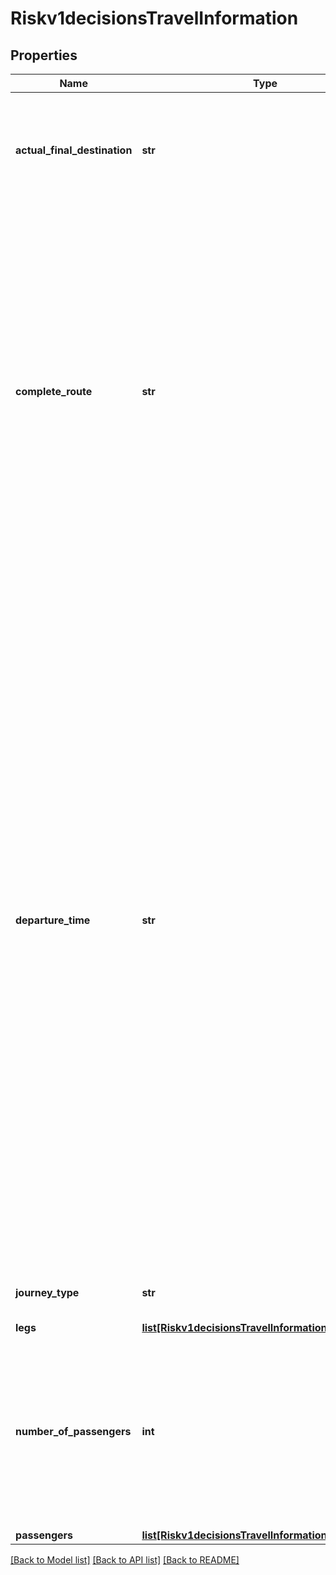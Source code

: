 # Riskv1decisionsTravelInformation

## Properties
Name | Type | Description | Notes
------------ | ------------- | ------------- | -------------
**actual_final_destination** | **str** | IATA Code for the actual final destination that the customer intends to travel to. It should be a destination on the completeRoute.  | [optional] 
**complete_route** | **str** | Concatenation of individual travel legs in the format ORIG1-DEST1[:ORIG2-DEST2...:ORIGn-DESTn], for example, SFO-JFK:JFK-LHR:LHR-CDG. For airport codes, see the IATA Airline and Airport Code Search. Note In your request, send either the complete route or the individual legs (_leg#_orig and _leg#_dest). If you send all the fields, the value of _complete_route takes precedence over that of the _leg# fields.  | [optional] 
**departure_time** | **str** | Departure date and time of the first leg of the trip. Use one of the following formats:   - yyyy-MM-dd HH:mm z   - yyyy-MM-dd hh:mm a z   - yyyy-MM-dd hh:mma z   HH &#x3D; hour in 24-hour format   hh &#x3D; hour in 12-hour format   a &#x3D; am or pm (case insensitive)   z &#x3D; time zone of the departing flight, for example: If the   airline is based in city A, but the flight departs from city   B, z is the time zone of city B at the time of departure. Important For travel information, use GMT instead of UTC, or use the local time zone. Examples 2011-03-20 11:30 PM PDT 2011-03-20 11:30pm GMT 2011-03-20 11:30pm GMT-05:00 Eastern Standard Time: GMT-05:00 or EST Note When specifying an offset from GMT, the format must be exactly as specified in the example. Insert no spaces between the time zone and the offset.  | [optional] 
**journey_type** | **str** | Type of travel, for example one way or round trip. | [optional] 
**legs** | [**list[Riskv1decisionsTravelInformationLegs]**](Riskv1decisionsTravelInformationLegs.md) |  | [optional] 
**number_of_passengers** | **int** | Number of passengers for whom the ticket was issued. If you do not include this field in your request, CyberSource uses a default value of 1. Required for American Express SafeKey (U.S.) for travel-related requests.  | [optional] 
**passengers** | [**list[Riskv1decisionsTravelInformationPassengers]**](Riskv1decisionsTravelInformationPassengers.md) |  | [optional] 

[[Back to Model list]](../README.md#documentation-for-models) [[Back to API list]](../README.md#documentation-for-api-endpoints) [[Back to README]](../README.md)


